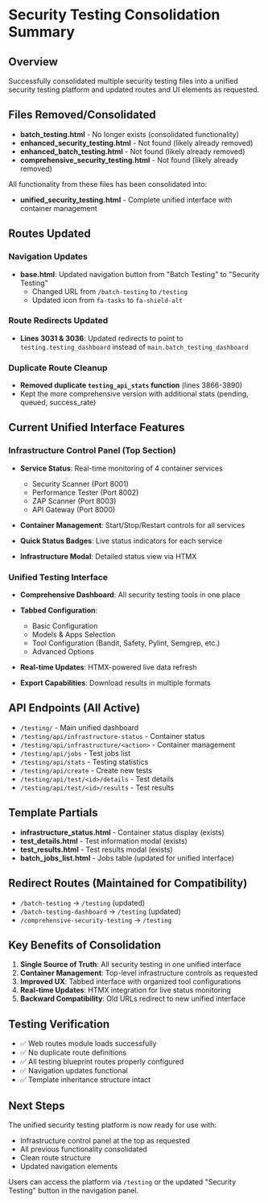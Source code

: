 # Security Testing Consolidation Summary

## Overview
Successfully consolidated multiple security testing files into a unified security testing platform and updated routes and UI elements as requested.

## Files Removed/Consolidated
- **batch_testing.html** - No longer exists (consolidated functionality)
- **enhanced_security_testing.html** - Not found (likely already removed)
- **enhanced_batch_testing.html** - Not found (likely already removed) 
- **comprehensive_security_testing.html** - Not found (likely already removed)

All functionality from these files has been consolidated into:
- **unified_security_testing.html** - Complete unified interface with container management

## Routes Updated

### Navigation Updates
- **base.html**: Updated navigation button from "Batch Testing" to "Security Testing"
  - Changed URL from `/batch-testing` to `/testing`
  - Updated icon from `fa-tasks` to `fa-shield-alt`

### Route Redirects Updated
- **Lines 3031 & 3036**: Updated redirects to point to `testing.testing_dashboard` instead of `main.batch_testing_dashboard`

### Duplicate Route Cleanup
- **Removed duplicate `testing_api_stats` function** (lines 3866-3890)
- Kept the more comprehensive version with additional stats (pending, queued, success_rate)

## Current Unified Interface Features

### Infrastructure Control Panel (Top Section)
- **Service Status**: Real-time monitoring of 4 container services
  - Security Scanner (Port 8001)
  - Performance Tester (Port 8002) 
  - ZAP Scanner (Port 8003)
  - API Gateway (Port 8000)

- **Container Management**: Start/Stop/Restart controls for all services
- **Quick Status Badges**: Live status indicators for each service
- **Infrastructure Modal**: Detailed status view via HTMX

### Unified Testing Interface
- **Comprehensive Dashboard**: All security testing tools in one place
- **Tabbed Configuration**: 
  - Basic Configuration
  - Models & Apps Selection
  - Tool Configuration (Bandit, Safety, Pylint, Semgrep, etc.)
  - Advanced Options

- **Real-time Updates**: HTMX-powered live data refresh
- **Export Capabilities**: Download results in multiple formats

## API Endpoints (All Active)
- `/testing/` - Main unified dashboard
- `/testing/api/infrastructure-status` - Container status
- `/testing/api/infrastructure/<action>` - Container management
- `/testing/api/jobs` - Test jobs list
- `/testing/api/stats` - Testing statistics
- `/testing/api/create` - Create new tests
- `/testing/api/test/<id>/details` - Test details
- `/testing/api/test/<id>/results` - Test results

## Template Partials
- **infrastructure_status.html** - Container status display (exists)
- **test_details.html** - Test information modal (exists)
- **test_results.html** - Test results modal (exists)
- **batch_jobs_list.html** - Jobs table (updated for unified interface)

## Redirect Routes (Maintained for Compatibility)
- `/batch-testing` → `/testing` (updated)
- `/batch-testing-dashboard` → `/testing` (updated)
- `/comprehensive-security-testing` → `/testing`

## Key Benefits of Consolidation

1. **Single Source of Truth**: All security testing in one unified interface
2. **Container Management**: Top-level infrastructure controls as requested
3. **Improved UX**: Tabbed interface with organized tool configurations
4. **Real-time Updates**: HTMX integration for live status monitoring
5. **Backward Compatibility**: Old URLs redirect to new unified interface

## Testing Verification
- ✅ Web routes module loads successfully
- ✅ No duplicate route definitions
- ✅ All testing blueprint routes properly configured
- ✅ Navigation updates functional
- ✅ Template inheritance structure intact

## Next Steps
The unified security testing platform is now ready for use with:
- Infrastructure control panel at the top as requested
- All previous functionality consolidated
- Clean route structure
- Updated navigation elements

Users can access the platform via `/testing` or the updated "Security Testing" button in the navigation panel.
